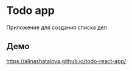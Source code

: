 # Todo app
Приложение для создания списка дел
## Демо
https://alinashatalova.github.io/todo-react-app/